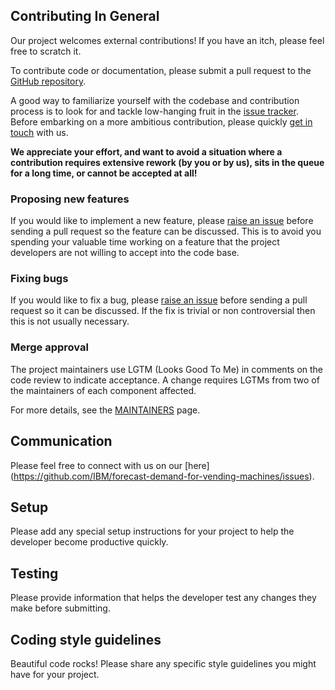 ## Contributing In General

Our project welcomes external contributions! If you have an itch, please
feel free to scratch it.

To contribute code or documentation, please submit a pull request to the [GitHub
repository](https://github.com/IBM/forecast-demand-for-vending-machines).

A good way to familiarize yourself with the codebase and contribution process is
to look for and tackle low-hanging fruit in the [issue
tracker](https://github.com/IBM/forecast-demand-for-vending-machines/issues). Before embarking on 
a more ambitious contribution, please quickly [get in touch](#communication)
with us.

**We appreciate your effort, and want to avoid a situation where a contribution
requires extensive rework (by you or by us), sits in the queue for a long time,
or cannot be accepted at all!**

### Proposing new features

If you would like to implement a new feature, please [raise an
issue](https://github.com/IBM/forecast-demand-for-vending-machines/issues) before sending a pull
request so the feature can be discussed. This is to avoid you spending your
valuable time working on a feature that the project developers are not willing
to accept into the code base.

### Fixing bugs

If you would like to fix a bug, please [raise an
issue](https://github.com/IBM/forecast-demand-for-vending-machines/issues) before sending a pull
request so it can be discussed. If the fix is trivial or non controversial then
this is not usually necessary.

### Merge approval

The project maintainers use LGTM (Looks Good To Me) in comments on the code
review to indicate acceptance. A change requires LGTMs from two of the
maintainers of each component affected.

For more details, see the [MAINTAINERS](MAINTAINERS.md) page.

## Communication

Please feel free to connect with us on our [here]
(https://github.com/IBM/forecast-demand-for-vending-machines/issues).

## Setup

Please add any special setup instructions for your project to help the
developer become productive quickly.

## Testing

Please provide information that helps the developer test any changes they
make before submitting.

## Coding style guidelines

Beautiful code rocks! Please share any specific style guidelines you might
have for your project.
